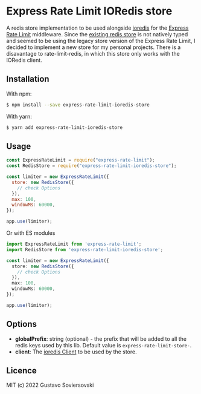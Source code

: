 # Express Rate Limit IORedis store

A redis store implementation to be used alongside [ioredis](https://github.com/luin/ioredis) for the [Express Rate Limit](https://github.com/nfriedly/express-rate-limit) middleware.
Since the [existing redis store](https://github.com/wyattjoh/rate-limit-redis) is not natively typed and seemed to be using the legacy store version of the Express Rate Limit, I 
decided to implement a new store for my personal projects. There is a disavantage to rate-limit-redis, in which this store only works with the IORedis client.

## Installation
With npm:
```sh
$ npm install --save express-rate-limit-ioredis-store
```
With yarn:
```sh
$ yarn add express-rate-limit-ioredis-store
```

## Usage
```js
const ExpressRateLimit = require("express-rate-limit");
const RedisStore = require("express-rate-limit-ioredis-store");

const limiter = new ExpressRateLimit({
  store: new RedisStore({
    // check Options
  }),
  max: 100,
  windowMs: 60000,
});

app.use(limiter);
```
Or with ES modules
```ts
import ExpressRateLimit from 'express-rate-limit';
import RedisStore from 'express-rate-limit-ioredis-store';

const limiter = new ExpressRateLimit({
  store: new RedisStore({
    // check Options
  }),
  max: 100,
  windowMs: 60000,
});

app.use(limiter);
```

## Options

- **globalPrefix**: string (optional) - the prefix that will be added to all the redis keys used by this lib. Default value is `express-rate-limit-store-`.
- **client**: The [ioredis Client](https://github.com/luin/ioredis) to be used by the store.

## Licence

MIT (c) 2022 Gustavo Soviersovski

